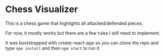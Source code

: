 # Chess Visualizer

This is a chess game that highlights all attacked/defended pieces.

For now, it mostly works but there are a few rules I still need to implement.

It was bootstrapped with create-react-app so you can clone the repo and type
```npm install``` and then ```npm start``` to run it.
